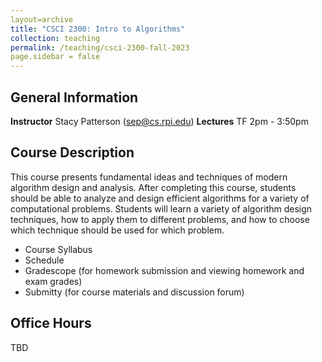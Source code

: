 ```yaml
---
layout=archive
title: "CSCI 2300: Intro to Algorithms"
collection: teaching
permalink: /teaching/csci-2300-fall-2023
page.sidebar = false
---
```



## General Information
**Instructor** Stacy Patterson (sep@cs.rpi.edu)
**Lectures** TF 2pm - 3:50pm  


## Course Description
This course presents fundamental ideas and techniques of modern algorithm design and analysis. 
After completing this course, students should be able to analyze and design efficient algorithms 
for a variety of computational problems. Students will learn a variety of algorithm design techniques, 
how to apply them to different problems, and how to choose which technique should be used for which problem.

- Course Syllabus
- Schedule
- Gradescope (for homework submission and viewing homework and exam grades)
- Submitty (for course materials and discussion forum)


## Office Hours
TBD
